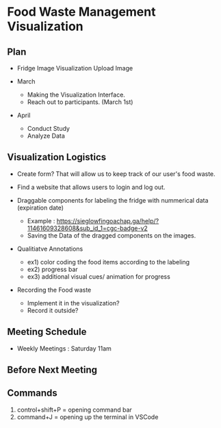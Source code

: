 # Food Waste Management Visualization

## Plan

- Fridge Image Visualization Upload Image 

- March
  * Making the Visualization Interface.
  * Reach out to participants. (March 1st)

- April 
  * Conduct Study 
  * Analyze Data

## Visualization Logistics
- Create form? That will allow us to keep track of our user's food waste.
- Find a website that allows users to login and log out.

- Draggable components for labeling the fridge with nummerical data (expiration date)
  * Example : https://sieglowfingoachap.ga/help/?11461609328608&sub_id_1=cgc-badge-v2
  * Saving the Data of the dragged components on the images.  

- Qualitiatve Annotations 
  - ex1) color coding the food items according to the labeling 
  - ex2) progress bar
  - ex3) additional visual cues/ animation for progress 

- Recording the Food waste 
  - Implement it in the visualization? 
  - Record it outside? 

## Meeting Schedule 
- Weekly Meetings : Saturday 11am

## Before Next Meeting 

## Commands
1. control+shift+P = opening command bar 
2. command+J = opening up the terminal in VSCode



